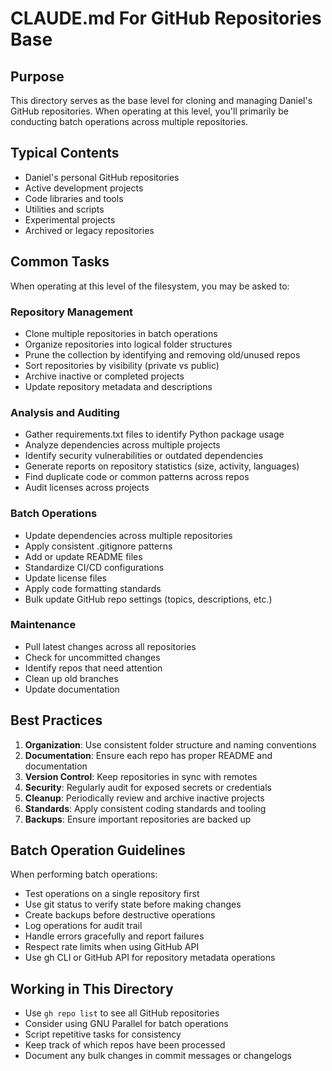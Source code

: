 # CLAUDE.md For GitHub Repositories Base

## Purpose

This directory serves as the base level for cloning and managing Daniel's GitHub repositories. When operating at this level, you'll primarily be conducting batch operations across multiple repositories.

## Typical Contents

- Daniel's personal GitHub repositories
- Active development projects
- Code libraries and tools
- Utilities and scripts
- Experimental projects
- Archived or legacy repositories

## Common Tasks

When operating at this level of the filesystem, you may be asked to:

### Repository Management
- Clone multiple repositories in batch operations
- Organize repositories into logical folder structures
- Prune the collection by identifying and removing old/unused repos
- Sort repositories by visibility (private vs public)
- Archive inactive or completed projects
- Update repository metadata and descriptions

### Analysis and Auditing
- Gather requirements.txt files to identify Python package usage
- Analyze dependencies across multiple projects
- Identify security vulnerabilities or outdated dependencies
- Generate reports on repository statistics (size, activity, languages)
- Find duplicate code or common patterns across repos
- Audit licenses across projects

### Batch Operations
- Update dependencies across multiple repositories
- Apply consistent .gitignore patterns
- Add or update README files
- Standardize CI/CD configurations
- Update license files
- Apply code formatting standards
- Bulk update GitHub repo settings (topics, descriptions, etc.)

### Maintenance
- Pull latest changes across all repositories
- Check for uncommitted changes
- Identify repos that need attention
- Clean up old branches
- Update documentation

## Best Practices

1. **Organization**: Use consistent folder structure and naming conventions
2. **Documentation**: Ensure each repo has proper README and documentation
3. **Version Control**: Keep repositories in sync with remotes
4. **Security**: Regularly audit for exposed secrets or credentials
5. **Cleanup**: Periodically review and archive inactive projects
6. **Standards**: Apply consistent coding standards and tooling
7. **Backups**: Ensure important repositories are backed up

## Batch Operation Guidelines

When performing batch operations:
- Test operations on a single repository first
- Use git status to verify state before making changes
- Create backups before destructive operations
- Log operations for audit trail
- Handle errors gracefully and report failures
- Respect rate limits when using GitHub API
- Use gh CLI or GitHub API for repository metadata operations

## Working in This Directory

- Use `gh repo list` to see all GitHub repositories
- Consider using GNU Parallel for batch operations
- Script repetitive tasks for consistency
- Keep track of which repos have been processed
- Document any bulk changes in commit messages or changelogs
